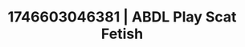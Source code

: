 ---
categories:
- AI-generated
- Sensory play
- Cosplay
- Non-binary beauty
- Latex & lace
- Erotic voice acting
- ASMR
- Erotic close-up
image: /assets/images/1746603046381.jpg
layout: post
seo:
  description: Featured content with high-quality Scat Fetish, ABDL Play. HD images
    available.
  keywords: Scat Fetish, ABDL Play
  og_image: /assets/images/1746603046381.jpg
  schema_type: VisualArtwork
tags:
- ABDL Play
- Scat Fetish
- '#1746603046381'
title: 1746603046381 | ABDL Play Scat Fetish
---